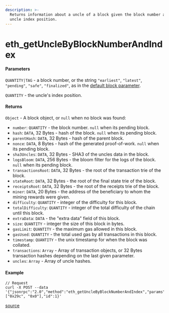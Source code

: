```yaml
---
description: >-
  Returns information about a uncle of a block given the block number and the
  uncle index position.
---
```


# eth\_getUncleByBlockNumberAndIndex

#### Parameters

`QUANTITY|TAG` - a block number, or the string `"earliest"`, `"latest"`, `"pending"`, `"safe"`, `"finalized"`, as in the [default block parameter](https://ethereum.org/en/developers/docs/apis/json-rpc/#default-block).

`QUANTITY` - the uncle's index position.

#### Returns

`Object` - A block object, or `null` when no block was found:

* `number`: `QUANTITY` - the block number. `null` when its pending block.
* `hash`: `DATA`, 32 Bytes - hash of the block. `null` when its pending block.
* `parentHash`: `DATA`, 32 Bytes - hash of the parent block.
* `nonce`: `DATA`, 8 Bytes - hash of the generated proof-of-work. `null` when its pending block.
* `sha3Uncles`: `DATA`, 32 Bytes - SHA3 of the uncles data in the block.
* `logsBloom`: `DATA`, 256 Bytes - the bloom filter for the logs of the block. `null` when its pending block.
* `transactionsRoot`: `DATA`, 32 Bytes - the root of the transaction trie of the block.
* `stateRoot`: `DATA`, 32 Bytes - the root of the final state trie of the block.
* `receiptsRoot`: `DATA`, 32 Bytes - the root of the receipts trie of the block.
* `miner`: `DATA`, 20 Bytes - the address of the beneficiary to whom the mining rewards were given.
* `difficulty`: `QUANTITY` - integer of the difficulty for this block.
* `totalDifficulty`: `QUANTITY` - integer of the total difficulty of the chain until this block.
* `extraData`: `DATA` - the "extra data" field of this block.
* `size`: `QUANTITY` - integer the size of this block in bytes.
* `gasLimit`: `QUANTITY` - the maximum gas allowed in this block.
* `gasUsed`: `QUANTITY` - the total used gas by all transactions in this block.
* `timestamp`: `QUANTITY` - the unix timestamp for when the block was collated.
* `transactions`: `Array` - Array of transaction objects, or 32 Bytes transaction hashes depending on the last given parameter.
* `uncles`: `Array` - Array of uncle hashes.

#### Example

```
// Request
curl -X POST --data '{"jsonrpc":"2.0","method":"eth_getUncleByBlockNumberAndIndex","params":["0x29c", "0x0"],"id":1}'
```

[source](https://ethereum.org/en/developers/docs/apis/json-rpc/#eth\_getunclebyblocknumberandindex)
